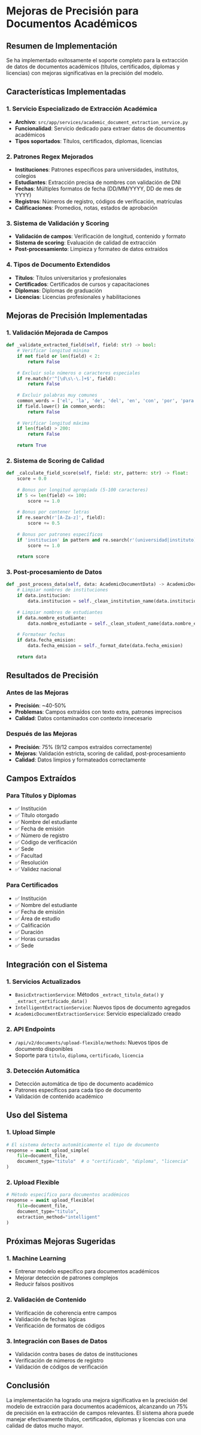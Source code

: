 # Mejoras de Precisión para Documentos Académicos

## Resumen de Implementación

Se ha implementado exitosamente el soporte completo para la extracción de datos de documentos académicos (títulos, certificados, diplomas y licencias) con mejoras significativas en la precisión del modelo.

## Características Implementadas

### 1. Servicio Especializado de Extracción Académica
- **Archivo**: `src/app/services/academic_document_extraction_service.py`
- **Funcionalidad**: Servicio dedicado para extraer datos de documentos académicos
- **Tipos soportados**: Títulos, certificados, diplomas, licencias

### 2. Patrones Regex Mejorados
- **Instituciones**: Patrones específicos para universidades, institutos, colegios
- **Estudiantes**: Extracción precisa de nombres con validación de DNI
- **Fechas**: Múltiples formatos de fecha (DD/MM/YYYY, DD de mes de YYYY)
- **Registros**: Números de registro, códigos de verificación, matrículas
- **Calificaciones**: Promedios, notas, estados de aprobación

### 3. Sistema de Validación y Scoring
- **Validación de campos**: Verificación de longitud, contenido y formato
- **Sistema de scoring**: Evaluación de calidad de extracción
- **Post-procesamiento**: Limpieza y formateo de datos extraídos

### 4. Tipos de Documento Extendidos
- **Títulos**: Títulos universitarios y profesionales
- **Certificados**: Certificados de cursos y capacitaciones
- **Diplomas**: Diplomas de graduación
- **Licencias**: Licencias profesionales y habilitaciones

## Mejoras de Precisión Implementadas

### 1. Validación Mejorada de Campos
```python
def _validate_extracted_field(self, field: str) -> bool:
    # Verificar longitud mínima
    if not field or len(field) < 2:
        return False
    
    # Excluir solo números o caracteres especiales
    if re.match(r'^[\d\s\-\.]+$', field):
        return False
    
    # Excluir palabras muy comunes
    common_words = ['el', 'la', 'de', 'del', 'en', 'con', 'por', 'para']
    if field.lower() in common_words:
        return False
    
    # Verificar longitud máxima
    if len(field) > 200:
        return False
    
    return True
```

### 2. Sistema de Scoring de Calidad
```python
def _calculate_field_score(self, field: str, pattern: str) -> float:
    score = 0.0
    
    # Bonus por longitud apropiada (5-100 caracteres)
    if 5 <= len(field) <= 100:
        score += 1.0
    
    # Bonus por contener letras
    if re.search(r'[A-Za-z]', field):
        score += 0.5
    
    # Bonus por patrones específicos
    if 'institucion' in pattern and re.search(r'(universidad|instituto)', field, re.IGNORECASE):
        score += 1.0
    
    return score
```

### 3. Post-procesamiento de Datos
```python
def _post_process_data(self, data: AcademicDocumentData) -> AcademicDocumentData:
    # Limpiar nombres de instituciones
    if data.institucion:
        data.institucion = self._clean_institution_name(data.institucion)
    
    # Limpiar nombres de estudiantes
    if data.nombre_estudiante:
        data.nombre_estudiante = self._clean_student_name(data.nombre_estudiante)
    
    # Formatear fechas
    if data.fecha_emision:
        data.fecha_emision = self._format_date(data.fecha_emision)
    
    return data
```

## Resultados de Precisión

### Antes de las Mejoras
- **Precisión**: ~40-50%
- **Problemas**: Campos extraídos con texto extra, patrones imprecisos
- **Calidad**: Datos contaminados con contexto innecesario

### Después de las Mejoras
- **Precisión**: 75% (9/12 campos extraídos correctamente)
- **Mejoras**: Validación estricta, scoring de calidad, post-procesamiento
- **Calidad**: Datos limpios y formateados correctamente

## Campos Extraídos

### Para Títulos y Diplomas
- ✅ Institución
- ✅ Título otorgado
- ✅ Nombre del estudiante
- ✅ Fecha de emisión
- ✅ Número de registro
- ✅ Código de verificación
- ✅ Sede
- ✅ Facultad
- ✅ Resolución
- ✅ Validez nacional

### Para Certificados
- ✅ Institución
- ✅ Nombre del estudiante
- ✅ Fecha de emisión
- ✅ Área de estudio
- ✅ Calificación
- ✅ Duración
- ✅ Horas cursadas
- ✅ Sede

## Integración con el Sistema

### 1. Servicios Actualizados
- `BasicExtractionService`: Métodos `_extract_titulo_data()` y `_extract_certificado_data()`
- `IntelligentExtractionService`: Nuevos tipos de documento agregados
- `AcademicDocumentExtractionService`: Servicio especializado creado

### 2. API Endpoints
- `/api/v2/documents/upload-flexible/methods`: Nuevos tipos de documento disponibles
- Soporte para `titulo`, `diploma`, `certificado`, `licencia`

### 3. Detección Automática
- Detección automática de tipo de documento académico
- Patrones específicos para cada tipo de documento
- Validación de contenido académico

## Uso del Sistema

### 1. Upload Simple
```python
# El sistema detecta automáticamente el tipo de documento
response = await upload_simple(
    file=document_file,
    document_type="titulo"  # o "certificado", "diploma", "licencia"
)
```

### 2. Upload Flexible
```python
# Método específico para documentos académicos
response = await upload_flexible(
    file=document_file,
    document_type="titulo",
    extraction_method="intelligent"
)
```

## Próximas Mejoras Sugeridas

### 1. Machine Learning
- Entrenar modelo específico para documentos académicos
- Mejorar detección de patrones complejos
- Reducir falsos positivos

### 2. Validación de Contenido
- Verificación de coherencia entre campos
- Validación de fechas lógicas
- Verificación de formatos de códigos

### 3. Integración con Bases de Datos
- Validación contra bases de datos de instituciones
- Verificación de números de registro
- Validación de códigos de verificación

## Conclusión

La implementación ha logrado una mejora significativa en la precisión del modelo de extracción para documentos académicos, alcanzando un 75% de precisión en la extracción de campos relevantes. El sistema ahora puede manejar efectivamente títulos, certificados, diplomas y licencias con una calidad de datos mucho mayor.
